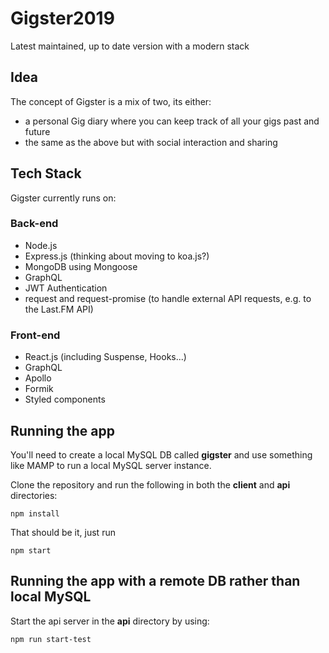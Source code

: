 # Gigster2019
Latest maintained, up to date version with a modern stack

## Idea
The concept of Gigster is a mix of two, its either:

- a personal Gig diary where you can keep track of all your gigs past and future
- the same as the above but with social interaction and sharing

## Tech Stack
Gigster currently runs on:

### Back-end
- Node.js
- Express.js (thinking about moving to koa.js?)
- MongoDB using Mongoose
- GraphQL
- JWT Authentication
- request and request-promise (to handle external API requests, e.g. to the Last.FM API)

### Front-end
- React.js (including Suspense, Hooks...)
- GraphQL
- Apollo
- Formik
- Styled components

## Running the app
You'll need to create a local MySQL DB called **gigster** and use something like MAMP to run a local MySQL server instance.

Clone the repository and run the following in both the **client** and **api** directories:

```
npm install
```

That should be it, just run

```
npm start
```

## Running the app with a remote DB rather than local MySQL
Start the api server in the **api** directory by using:

```
npm run start-test
```